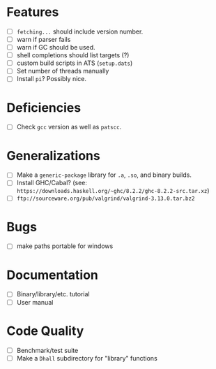 # Features
- [ ] `fetching...` should include version number.
- [ ] warn if parser fails
- [ ] warn if GC should be used.
- [ ] shell completions should list targets (?)
- [ ] custom build scripts in ATS (`setup.dats`)
- [ ] Set number of threads manually
- [ ] Install `pi`? Possibly nice.
# Deficiencies
- [ ] Check `gcc` version as well as `patscc`.
# Generalizations
- [ ] Make a `generic-package` library for `.a`, `.so`, and binary builds.
- [ ] Install GHC/Cabal? (see:
  `https://downloads.haskell.org/~ghc/8.2.2/ghc-8.2.2-src.tar.xz`)
- [ ] `ftp://sourceware.org/pub/valgrind/valgrind-3.13.0.tar.bz2`
# Bugs
- [ ] make paths portable for windows
# Documentation
- [ ] Binary/library/etc. tutorial
- [ ] User manual
# Code Quality
- [ ] Benchmark/test suite
- [ ] Make a `Dhall` subdirectory for "library" functions
